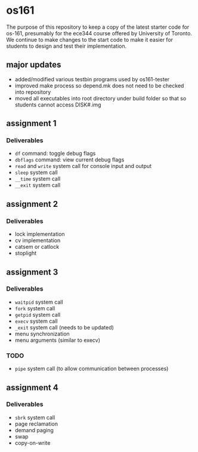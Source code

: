 os161
=====

The purpose of this repository to keep a copy of the latest starter code for 
os-161, presumably for the ece344 course offered by University of Toronto. We 
continue to make changes to the start code to make it easier for students to
design and test their implementation.

major updates
-------------

* added/modified various testbin programs used by os161-tester
* improved make process so depend.mk does not need to be checked into repository
* moved all executables into root directory under build folder so that so students cannot access DISK#.img 

assignment 1
------------

### Deliverables

* `df` command: toggle debug flags
* `dbflags` command:  view current debug flags
* `read` and `write` system call for console input and output
* `sleep` system call
* `__time` system call
* `__exit` system call


assignment 2
------------

### Deliverables

* lock implementation
* cv implementation
* catsem or catlock
* stoplight

assignment 3
------------

### Deliverables

* `waitpid` system call
* `fork` system call
* `getpid` system call
* `execv` system call
* `_exit` system call (needs to be updated)
* menu synchronization
* menu arguments (similar to execv)

### TODO

* `pipe` system call (to allow communication between processes)

assignment 4
------------

### Deliverables

* `sbrk` system call
* page reclamation
* demand paging
* swap
* copy-on-write

